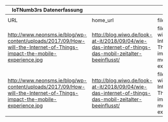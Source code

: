 |IoTNumb3rs Datenerfassung|||||||||||
| ---- | ---- | ---- | ---- | ---- | ---- | ---- | ---- | ---- | ---- | ---- |
||||||||||||
|URL|home_url|filename|device_class|device_count|market_class|market_volume|prognosis_year|publication_year|authorship_class|Dropbox folder|
|http://www.neonsms.ie/blog/wp-content/uploads/2017/09/How-will-the-Internet-of-Things-impact-the-mobile-experience.jpg|http://blog.wiwo.de/look-at-it/2018/09/04/wie-das-internet-of-things-das-mobil-zeitalter-beeinflusst/|file8_How-will-the-Internet-of-Things-impact-the-mobile-experience.jpg|generic IoT|18000000000|||2022|2018|blogger|marielledemuth/20181124-1200|
|http://www.neonsms.ie/blog/wp-content/uploads/2017/09/How-will-the-Internet-of-Things-impact-the-mobile-experience.jpg|http://blog.wiwo.de/look-at-it/2018/09/04/wie-das-internet-of-things-das-mobil-zeitalter-beeinflusst/|file8_How-will-the-Internet-of-Things-impact-the-mobile-experience.jpg|smartphone|1500000000|||2022|2018|blogger|marielledemuth/20181124-1200|
